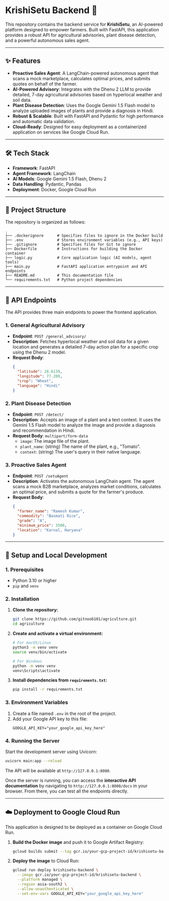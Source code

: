 # KrishiSetu Backend 🌾

This repository contains the backend service for **KrishiSetu**, an AI-powered platform designed to empower farmers. Built with FastAPI, this application provides a robust API for agricultural advisories, plant disease detection, and a powerful autonomous sales agent.

-----

## ✨ Features

  - **Proactive Sales Agent**: A LangChain-powered autonomous agent that scans a mock marketplace, calculates optimal prices, and submits quotes on behalf of the farmer.
  - **AI-Powered Advisory**: Integrates with the Dhenu 2 LLM to provide detailed, 7-day agricultural advisories based on hyperlocal weather and soil data.
  - **Plant Disease Detection**: Uses the Google Gemini 1.5 Flash model to analyze uploaded images of plants and provide a diagnosis in Hindi.
  - **Robust & Scalable**: Built with FastAPI and Pydantic for high performance and automatic data validation.
  - **Cloud-Ready**: Designed for easy deployment as a containerized application on services like Google Cloud Run.

-----

## 🛠️ Tech Stack

  - **Framework**: FastAPI
  - **Agent Framework**: LangChain
  - **AI Models**: Google Gemini 1.5 Flash, Dhenu 2
  - **Data Handling**: Pydantic, Pandas
  - **Deployment**: Docker, Google Cloud Run

-----

## 📂 Project Structure

The repository is organized as follows:

```
.
├── .dockerignore      # Specifies files to ignore in the Docker build
├── .env               # Stores environment variables (e.g., API keys)
├── .gitignore         # Specifies files for Git to ignore
├── Dockerfile         # Instructions for building the Docker container
├── logic.py           # Core application logic (AI models, agent tools)
├── main.py            # FastAPI application entrypoint and API endpoints
├── README.md          # This documentation file
└── requirements.txt   # Python project dependencies
```

-----

## 🔌 API Endpoints

The API provides three main endpoints to power the frontend application.

### 1\. General Agricultural Advisory

  - **Endpoint**: `POST /general_advisory/`
  - **Description**: Fetches hyperlocal weather and soil data for a given location and generates a detailed 7-day action plan for a specific crop using the Dhenu 2 model.
  - **Request Body**:
    ```json
    {
      "latitude": 28.6139,
      "longitude": 77.209,
      "crop": "Wheat",
      "language": "Hindi"
    }
    ```

### 2\. Plant Disease Detection

  - **Endpoint**: `POST /detect/`
  - **Description**: Accepts an image of a plant and a text context. It uses the Gemini 1.5 Flash model to analyze the image and provide a diagnosis and recommendation in Hindi.
  - **Request Body**: `multipart/form-data`
      - `image`: The image file of the plant.
      - `plant_name`: (string) The name of the plant, e.g., "Tomato".
      - `context`: (string) The user's query in their native language.

### 3\. Proactive Sales Agent

  - **Endpoint**: `POST /setuAgent`
  - **Description**: Activates the autonomous LangChain agent. The agent scans a mock B2B marketplace, analyzes market conditions, calculates an optimal price, and submits a quote for the farmer's produce.
  - **Request Body**:
    ```json
    {
      "farmer_name": "Ramesh Kumar",
      "commodity": "Basmati Rice",
      "grade": "A",
      "minimum_price": 3500,
      "location": "Karnal, Haryana"
    }
    ```

-----

## 🚀 Setup and Local Development

### 1\. Prerequisites

  - Python 3.10 or higher
  - `pip` and `venv`

### 2\. Installation

1.  **Clone the repository:**
    ```bash
    git clone https://github.com/gitnoob101/agriculture.git
    cd agriculture
    ```
2.  **Create and activate a virtual environment:**
    ```bash
    # For macOS/Linux
    python3 -m venv venv
    source venv/bin/activate

    # For Windows
    python -m venv venv
    venv\Scripts\activate
    ```
3.  **Install dependencies from `requirements.txt`:**
    ```bash
    pip install -r requirements.txt
    ```

### 3\. Environment Variables

1.  Create a file named `.env` in the root of the project.
2.  Add your Google API key to this file:
    ```env
    GOOGLE_API_KEY="your_google_api_key_here"
    ```

### 4\. Running the Server

Start the development server using Uvicorn:

```bash
uvicorn main:app --reload
```

The API will be available at `http://127.0.0.1:8000`.

Once the server is running, you can access the **interactive API documentation** by navigating to `http://127.0.0.1:8000/docs` in your browser. From there, you can test all the endpoints directly.

-----

## ☁️ Deployment to Google Cloud Run

This application is designed to be deployed as a container on Google Cloud Run.

1.  **Build the Docker image** and push it to Google Artifact Registry:

    ```bash
    gcloud builds submit --tag gcr.io/your-gcp-project-id/krishisetu-backend
    ```

2.  **Deploy the image** to Cloud Run:

    ```bash
    gcloud run deploy krishisetu-backend \
      --image gcr.io/your-gcp-project-id/krishisetu-backend \
      --platform managed \
      --region asia-south2 \
      --allow-unauthenticated \
      --set-env-vars GOOGLE_API_KEY="your_google_api_key_here"
    ```